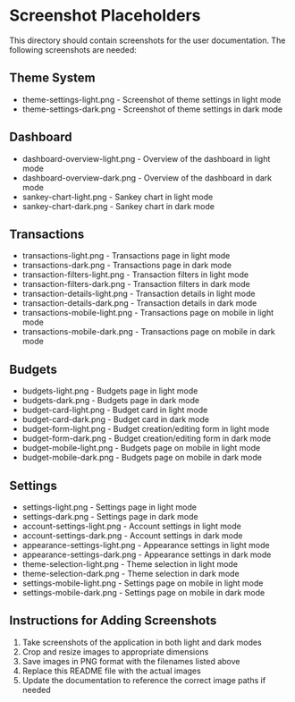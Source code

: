# Screenshot Placeholders

This directory should contain screenshots for the user documentation. The following screenshots are needed:

## Theme System
- theme-settings-light.png - Screenshot of theme settings in light mode
- theme-settings-dark.png - Screenshot of theme settings in dark mode

## Dashboard
- dashboard-overview-light.png - Overview of the dashboard in light mode
- dashboard-overview-dark.png - Overview of the dashboard in dark mode
- sankey-chart-light.png - Sankey chart in light mode
- sankey-chart-dark.png - Sankey chart in dark mode

## Transactions
- transactions-light.png - Transactions page in light mode
- transactions-dark.png - Transactions page in dark mode
- transaction-filters-light.png - Transaction filters in light mode
- transaction-filters-dark.png - Transaction filters in dark mode
- transaction-details-light.png - Transaction details in light mode
- transaction-details-dark.png - Transaction details in dark mode
- transactions-mobile-light.png - Transactions page on mobile in light mode
- transactions-mobile-dark.png - Transactions page on mobile in dark mode

## Budgets
- budgets-light.png - Budgets page in light mode
- budgets-dark.png - Budgets page in dark mode
- budget-card-light.png - Budget card in light mode
- budget-card-dark.png - Budget card in dark mode
- budget-form-light.png - Budget creation/editing form in light mode
- budget-form-dark.png - Budget creation/editing form in dark mode
- budget-mobile-light.png - Budgets page on mobile in light mode
- budget-mobile-dark.png - Budgets page on mobile in dark mode

## Settings
- settings-light.png - Settings page in light mode
- settings-dark.png - Settings page in dark mode
- account-settings-light.png - Account settings in light mode
- account-settings-dark.png - Account settings in dark mode
- appearance-settings-light.png - Appearance settings in light mode
- appearance-settings-dark.png - Appearance settings in dark mode
- theme-selection-light.png - Theme selection in light mode
- theme-selection-dark.png - Theme selection in dark mode
- settings-mobile-light.png - Settings page on mobile in light mode
- settings-mobile-dark.png - Settings page on mobile in dark mode

## Instructions for Adding Screenshots

1. Take screenshots of the application in both light and dark modes
2. Crop and resize images to appropriate dimensions
3. Save images in PNG format with the filenames listed above
4. Replace this README file with the actual images
5. Update the documentation to reference the correct image paths if needed